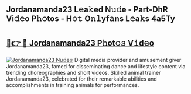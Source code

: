 ## Jordanamanda23 L𝚎a𝚔ed N𝚞𝚍e - Part-DhR Vi𝚍𝚎o P𝚑𝚘tos - H𝚘𝚝 O𝚗𝚕yf𝚊ns L𝚎a𝚔s 4a5Ty

# <h2><a href="http://kfc4c2.oniu.top/?m=Jordanamanda23">🔗👉 🔴 Jordanamanda23 P𝚑ot𝚘𝚜 V𝚒d𝚎o</a></h2>

[![Jordanamanda23 Nu𝚍e𝚜](https://i.imgur.com/0qMVB7G.gif)](http://kfc4c2.oniu.top/?m=Jordanamanda23)
Digital media provider and amusement giver Jordanamanda23, famed for disseminating dance and lifestyle content via trending choreographies and short videos. Skilled animal trainer Jordanamanda23, celebrated for their remarkable abilities and accomplishments in training animals for performances.  
